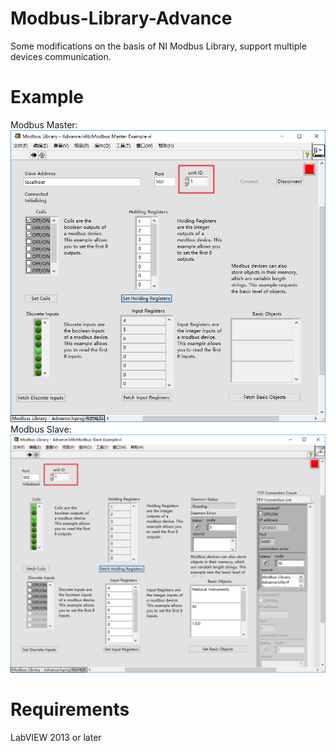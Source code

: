 # Modbus-Library-Advance
Some modifications on the basis of NI Modbus Library, support multiple devices communication.  

# Example
Modbus Master:
![Master](/Modbus%20Library/Examples/Modbus%20Master.png)
Modbus Slave:
![Slave](/Modbus%20Library/Examples/Modbus%20Slave.png)


# Requirements
LabVIEW 2013 or later
